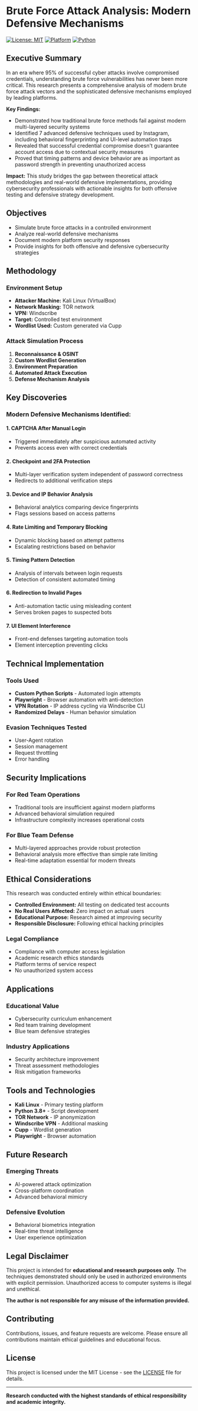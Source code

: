 # Brute Force Attack Analysis: Modern Defensive Mechanisms

[![License: MIT](https://img.shields.io/badge/License-MIT-yellow.svg)](https://opensource.org/licenses/MIT)
[![Platform](https://img.shields.io/badge/Platform-Kali%20Linux-blue.svg)](https://www.kali.org/)
[![Python](https://img.shields.io/badge/Python-3.8%2B-green.svg)](https://www.python.org/)

## Executive Summary

In an era where 95% of successful cyber attacks involve compromised credentials, understanding brute force vulnerabilities has never been more critical. This research presents a comprehensive analysis of modern brute force attack vectors and the sophisticated defensive mechanisms employed by leading platforms.

**Key Findings:**
- Demonstrated how traditional brute force methods fail against modern multi-layered security systems
- Identified 7 advanced defensive techniques used by Instagram, including behavioral fingerprinting and UI-level automation traps
- Revealed that successful credential compromise doesn't guarantee account access due to contextual security measures
- Proved that timing patterns and device behavior are as important as password strength in preventing unauthorized access

**Impact:** This study bridges the gap between theoretical attack methodologies and real-world defensive implementations, providing cybersecurity professionals with actionable insights for both offensive testing and defensive strategy development.

## Objectives

- Simulate brute force attacks in a controlled environment
- Analyze real-world defensive mechanisms
- Document modern platform security responses
- Provide insights for both offensive and defensive cybersecurity strategies

## Methodology

### Environment Setup
- **Attacker Machine:** Kali Linux (VirtualBox)
- **Network Masking:** TOR network
- **VPN:** Windscribe
- **Target:** Controlled test environment
- **Wordlist Used:** Custom generated via Cupp

### Attack Simulation Process
1. **Reconnaissance & OSINT**
2. **Custom Wordlist Generation** 
3. **Environment Preparation**
4. **Automated Attack Execution**
5. **Defense Mechanism Analysis**

## Key Discoveries

### Modern Defensive Mechanisms Identified:

#### 1. CAPTCHA After Manual Login
- Triggered immediately after suspicious automated activity
- Prevents access even with correct credentials

#### 2. Checkpoint and 2FA Protection
- Multi-layer verification system independent of password correctness
- Redirects to additional verification steps

#### 3. Device and IP Behavior Analysis
- Behavioral analytics comparing device fingerprints
- Flags sessions based on access patterns

#### 4. Rate Limiting and Temporary Blocking
- Dynamic blocking based on attempt patterns
- Escalating restrictions based on behavior

#### 5. Timing Pattern Detection
- Analysis of intervals between login requests
- Detection of consistent automated timing

#### 6. Redirection to Invalid Pages
- Anti-automation tactic using misleading content
- Serves broken pages to suspected bots

#### 7. UI Element Interference
- Front-end defenses targeting automation tools
- Element interception preventing clicks

## Technical Implementation

### Tools Used
- **Custom Python Scripts** - Automated login attempts
- **Playwright** - Browser automation with anti-detection
- **VPN Rotation** - IP address cycling via Windscribe CLI
- **Randomized Delays** - Human behavior simulation

### Evasion Techniques Tested
- User-Agent rotation
- Session management
- Request throttling
- Error handling
  

## Security Implications

### For Red Team Operations
- Traditional tools are insufficient against modern platforms
- Advanced behavioral simulation required
- Infrastructure complexity increases operational costs

### For Blue Team Defense  
- Multi-layered approaches provide robust protection
- Behavioral analysis more effective than simple rate limiting
- Real-time adaptation essential for modern threats

## Ethical Considerations

This research was conducted entirely within ethical boundaries:

- **Controlled Environment:** All testing on dedicated test accounts
- **No Real Users Affected:** Zero impact on actual users
- **Educational Purpose:** Research aimed at improving security
- **Responsible Disclosure:** Following ethical hacking principles

### Legal Compliance
- Compliance with computer access legislation
- Academic research ethics standards
- Platform terms of service respect
- No unauthorized system access

## Applications

### Educational Value
- Cybersecurity curriculum enhancement
- Red team training development
- Blue team defensive strategies

### Industry Applications
- Security architecture improvement
- Threat assessment methodologies
- Risk mitigation frameworks

## Tools and Technologies

- **Kali Linux** - Primary testing platform
- **Python 3.8+** - Script development
- **TOR Network** - IP anonymization
- **Windscribe VPN** - Additional masking
- **Cupp** - Wordlist generation
- **Playwright** - Browser automation

## Future Research

### Emerging Threats
- AI-powered attack optimization
- Cross-platform coordination
- Advanced behavioral mimicry

### Defensive Evolution
- Behavioral biometrics integration
- Real-time threat intelligence
- User experience optimization

## Legal Disclaimer

This project is intended for **educational and research purposes only**. The techniques demonstrated should only be used in authorized environments with explicit permission. Unauthorized access to computer systems is illegal and unethical.

**The author is not responsible for any misuse of the information provided.**

## Contributing

Contributions, issues, and feature requests are welcome. Please ensure all contributions maintain ethical guidelines and educational focus.

## License

This project is licensed under the MIT License - see the [LICENSE](LICENSE) file for details.

---

**Research conducted with the highest standards of ethical responsibility and academic integrity.**
